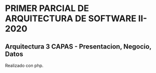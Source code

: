 # PRIMER PARCIAL DE ARQUITECTURA DE SOFTWARE II-2020

## Arquitectura 3 CAPAS - Presentacion, Negocio, Datos

Realizado con php.
